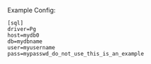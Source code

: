 Example Config:

```
[sql]
driver=Pg
host=mydb0
db=mydbname
user=myusername
pass=mypasswd_do_not_use_this_is_an_example
```
